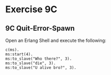 # Exercise 9C

## 9C Quit-Error-Spawn

Open an Erlang Shell and execute the following:

```shell
c(ms).
ms:start(4).
ms:to_slave("Who there?", 3).
ms:to_slave("die", 3).
ms:to_slave("U alive bro?", 3).
```
